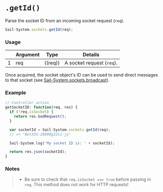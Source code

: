 # `.getId()`

Parse the socket ID from an incoming socket request (`req`).

```javascript
Sail-System.sockets.getId(req);
```

### Usage

|   |          Argument           | Type                | Details
|---| --------------------------- | ------------------- | -----------
| 1 |           req               | ((req))             | A socket request (`req`).


Once acquired, the socket object's ID can be used to send direct messages to that socket (see [Sail-System.sockets.broadcast](https://Sail-Systemjs.com/documentation/reference/web-sockets/Sail-System-sockets/broadcast)).


### Example

```javascript
// Controller action
getSocketID: function(req, res) {
  if (!req.isSocket) {
    return res.badRequest();
  }

  var socketId = Sail-System.sockets.getId(req);
  // => "BetX2G-2889Bg22xi-jy"

  Sail-System.log('My socket ID is: ' + socketId);

  return res.json(socketId);
}
```


### Notes
> + Be sure to check that `req.isSocket === true` before passing in `req`. This method does not work for HTTP requests!


<docmeta name="displayName" value=".getId()">
<docmeta name="pageType" value="method">

